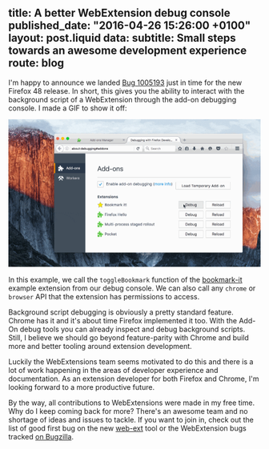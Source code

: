 title: A better WebExtension debug console
published_date: "2016-04-26 15:26:00 +0100"
layout: post.liquid
data:
  subtitle: Small steps towards an awesome development experience
  route: blog
---
I'm happy to announce we landed [Bug 1005193](https://bugzilla.mozilla.org/show_bug.cgi?id=1005193) just in time for the new Firefox 48 release. In short, this gives you the ability to interact with the background script of a WebExtension through the add-on debugging console. I made a GIF to show it off:

![/img/debug_addons.gif](/img/debug_addons.gif)

In this example, we call the `toggleBookmark` function of the [bookmark-it](https://github.com/mdn/webextensions-examples/tree/master/bookmark-it) example extension from our debug console. We can also call any `chrome` or `browser` API that the extension has permissions to access.

Background script debugging is obviously a pretty standard feature. Chrome has it and it's about time Firefox implemented it too. With the Add-On debug tools you can already inspect and debug background scripts. Still, I believe we should go beyond feature-parity with Chrome and build more and better tooling around extension development.

Luckily the WebExtensions team seems motivated to do this and there is a lot of work happening in the areas of developer experience and documentation. As an extension developer for both Firefox and Chrome, I'm looking forward to a more productive future.

By the way, all contributions to WebExtensions were made in my free time. Why do I keep coming back for more? There's an awesome team and no shortage of ideas and issues to tackle. If you want to join in, check out the list of good first bug on the new [web-ext](https://github.com/mozilla/web-ext/issues?q=is%3Aissue+is%3Aopen+label%3A%22good+first+bug%22) tool or the WebExtension bugs tracked [on Bugzilla](https://bugzilla.mozilla.org/buglist.cgi?cmdtype=runnamed&namedcmd=WebExtensions&list_id=12984337).

